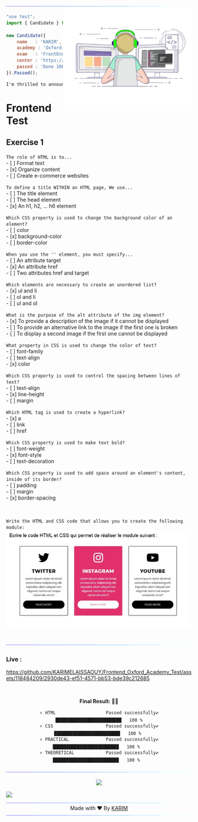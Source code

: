 <!--FRONT END TEST | -->
<img src="karim/hrc.gif">

<picture> 
<a href="https://media.giphy.com/media/SWoSkN6DxTszqIKEqv/giphy.gif" alt="karimelaissaouy">
<img src="karim/developer.webp" align="right" width="350">
</a>
</picture>

```js
"use test";
import { Candidate } from 'Exam';

new Candidate({
    name   : 'KARIM',
    academy : 'Oxford Academy ',
    exam   : 'FrontEnd',
    center : 'https://oxfordacademytd.co.uk',
    passed : 'Done 100%',
}).Passed();
```

```cmd
I'm thrilled to announce that I have successfully passed the front-end test from the Oxford Academy, achieving a remarkable score of 100%. This accomplishment reflects my dedication, skill, and depth of understanding in front-end development. I am excited about the opportunities this success will open for me in the world of web development & web design
```

# Frontend Test


## Exercise 1 <br> 
<p>
  <code>The role of HTML is to...</code><br>
    - [ ] Format text <br>
    - [x] Organize content <br>
    - [ ] Create e-commerce websites
</p>
<p>
  <code>To define a title WITHIN an HTML page, We use...</code><br>
    - [ ] The title element<br>
    - [ ] The head element<br>
    - [x] An h1, h2, ... h6 element
</p>
<p>
 <code>Which CSS property is used to change the background color of an element?</code> <br>
    - [ ] color <br>
    - [x] background-color <br>
    - [ ] border-color
</p>

<p>
  <code>When you use the '<a>' element, you must specify...</code><br>
    - [ ] An attribute target<br>
    - [x] An attribute href<br>
    - [ ] Two attributes href and target
</p>

<p>
  <code>Which elements are necessary to create an unordered list?</code><br>
    - [x] ul and li <br>
    - [ ] ol and li <br>
    - [ ] ul and ol

</p>

<p>
  <code>What is the purpose of the alt attribute of the img element?</code><br>
    - [x] To provide a description of the image if it cannot be displayed <br>
    - [ ] To provide an alternative link to the image if the first one is broken <br>
    - [ ] To display a second image if the first one cannot be displayed

</p>

<p>
  <code>What property in CSS is used to change the color of text?</code><br>
    - [ ] font-family <br>
    - [ ] text-align <br>
    - [x] color
</p>

<p>
  <code>Which CSS property is used to control the spacing between lines of text?</code><br>
    - [ ] text-align <br>
    - [x] line-height <br>
    - [ ] margin 
</p>

<p>
  <code>Which HTML tag is used to create a hyperlink?</code> <br>
    - [x] a <br>
    - [ ] link <br>
    - [ ] href
</p>

<p>
  <code>Which CSS property is used to make text bold?</code> <br>
    - [ ] font-weight <br>
    - [x] font-style <br>
    - [ ] text-decoration
</p>

<p>
  <code>Which CSS property is used to add space around an element's content, inside of its border?</code> <br>
    - [ ] padding <br>
    - [ ] margin <br>
    - [x] border-spacing 
</p>
<br>
<p>
<code>Write the HTML and CSS code that allows you to create the following module:</code>
<br>
 <img src="karim/socialm.jpg" align="center" width="500"> 
</p>
<br>

<img src="karim/hrc.gif">


### Live :

 
https://github.com/KARIMELAISSAOUY/Frontend_Oxford_Academy_Test/assets/118484209/2930de43-ef51-4571-bb53-bde39c212685


<br>


<div align="center">

**Final Result: 👨‍💻** 

```text
⭐️ HTML                   Passed successfully✔️        █████████████████████████   100 %
⭐️ CSS                    Passed successfully✔️        █████████████████████████   100 % 
⭐️ PRACTICAL              Passed successfully✔️        █████████████████████████   100 %  
⭐️ THEORETICAL            Passed successfully✔️        █████████████████████████   100 %  
```

</div>

<img src="karim/hrc.gif">

<p align="center">
<a href="https://skillicons.dev">
<img src="https://skillicons.dev/icons?i=html,css" />
</a>
</p>

<img src="/assets/images/horizontal-divider-gradient.gif">

<img src="karim/hrc.gif">

<div align="center">
    Made with ❤️ By <a href="#">KARIM</a>
</div>

<img src="karim/hrc.gif">
